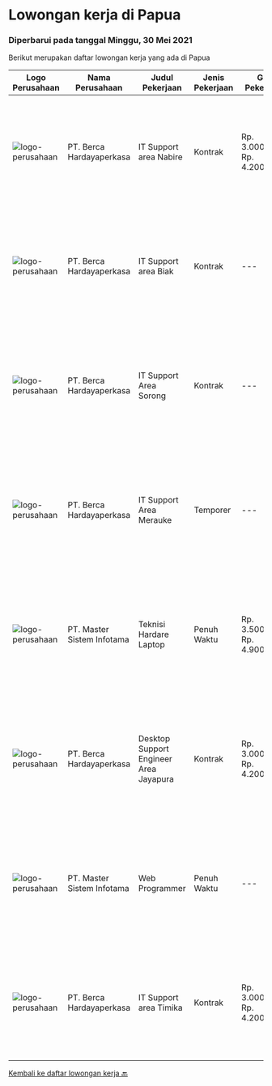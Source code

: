
  # Lowongan kerja di Papua

  ### Diperbarui pada tanggal Minggu, 30 Mei 2021

  Berikut merupakan daftar lowongan kerja yang ada di Papua

  |Logo Perusahaan | Nama Perusahaan | Judul Pekerjaan | Jenis Pekerjaan | Gaji Pekerjaan | Lokasi | Deskripsi | Tanggal diunggah | Pranala |
  | -------------- | --------------- | --------------- | --------- | --------- | -------------- | ------- | ----------- | ----------- |
  |![logo-perusahaan](https://image-service-cdn.seek.com.au/0c900ac2b5b1a2cf9bee651ce5d069e68ff14c92/ee4dce1061f3f616224767ad58cb2fc751b8d2dc)|PT. Berca Hardayaperkasa|IT Support area Nabire|Kontrak|Rp. 3.000.000-Rp. 4.200.000|Papua|Responsibilities : Notebook hardware troubleshoot, such as RAM, Hardisk, VGA   Manage server : windows, linux , mail server   Technical documentations...|Minggu, 23 Mei 2021|https://www.jobstreet.co.id/id/job/it-support-area-nabire-3527378?token=0~e63633c9-cd13-43e9-95d5-262f864a28f7&sectionRank=1&jobId=jobstreet-id-job-3527378|
|![logo-perusahaan](https://image-service-cdn.seek.com.au/0c900ac2b5b1a2cf9bee651ce5d069e68ff14c92/ee4dce1061f3f616224767ad58cb2fc751b8d2dc)|PT. Berca Hardayaperkasa|IT Support area Biak|Kontrak|---|Papua|Responsibilities : Notebook hardware troubleshoot, such as RAM, Hardisk, VGA  Manage server : windows, linux , mail server   Technical documentations...|Minggu, 23 Mei 2021|https://www.jobstreet.co.id/id/job/it-support-area-biak-3527353?token=0~e63633c9-cd13-43e9-95d5-262f864a28f7&sectionRank=2&jobId=jobstreet-id-job-3527353|
|![logo-perusahaan](https://image-service-cdn.seek.com.au/0c900ac2b5b1a2cf9bee651ce5d069e68ff14c92/ee4dce1061f3f616224767ad58cb2fc751b8d2dc)|PT. Berca Hardayaperkasa|IT Support Area Sorong|Kontrak|---|Papua|Responsibilities : Notebook hardware troubleshoot, such as RAM, Hardisk, VGA Manage server : windows, linux , mail server Technical documentations of...|Sabtu, 22 Mei 2021|https://www.jobstreet.co.id/id/job/it-support-area-sorong-3527133?token=0~e63633c9-cd13-43e9-95d5-262f864a28f7&sectionRank=3&jobId=jobstreet-id-job-3527133|
|![logo-perusahaan](https://image-service-cdn.seek.com.au/0c900ac2b5b1a2cf9bee651ce5d069e68ff14c92/ee4dce1061f3f616224767ad58cb2fc751b8d2dc)|PT. Berca Hardayaperkasa|IT Support Area Merauke|Temporer|---|Merauke|Responsibilities : Notebook hardware troubleshoot, such as RAM, Hardisk, VGA Manage server : windows, linux , mail server Technical documentations of...|Sabtu, 22 Mei 2021|https://www.jobstreet.co.id/id/job/it-support-area-merauke-3527138?token=0~e63633c9-cd13-43e9-95d5-262f864a28f7&sectionRank=4&jobId=jobstreet-id-job-3527138|
|![logo-perusahaan](https://image-service-cdn.seek.com.au/2f13fa8d9665580b44c4bdc2276de5ec364a7ab7/ee4dce1061f3f616224767ad58cb2fc751b8d2dc)|PT. Master Sistem Infotama|Teknisi Hardare Laptop|Penuh Waktu|Rp. 3.500.000-Rp. 4.900.000|Papua|Menangani keluhan customer Menganalisis kerusakan rangkaian elektronika pada produk Melakukan repair/eskalasi sesuai analisis kerusakan baik itu...|Rabu, 19 Mei 2021|https://www.jobstreet.co.id/id/job/teknisi-hardare-laptop-3523209?token=0~e63633c9-cd13-43e9-95d5-262f864a28f7&sectionRank=5&jobId=jobstreet-id-job-3523209|
|![logo-perusahaan](https://image-service-cdn.seek.com.au/0c900ac2b5b1a2cf9bee651ce5d069e68ff14c92/ee4dce1061f3f616224767ad58cb2fc751b8d2dc)|PT. Berca Hardayaperkasa|Desktop Support Engineer Area Jayapura|Kontrak|Rp. 3.000.000-Rp. 4.200.000|Jayapura|Delivery the implementation and provide PC, Printer, and Networking. Analyze and diagnose technical issues and give fast problem resolution Technical...|Rabu, 19 Mei 2021|https://www.jobstreet.co.id/id/job/desktop-support-engineer-area-jayapura-3523410?token=0~e63633c9-cd13-43e9-95d5-262f864a28f7&sectionRank=6&jobId=jobstreet-id-job-3523410|
|![logo-perusahaan](https://image-service-cdn.seek.com.au/2f13fa8d9665580b44c4bdc2276de5ec364a7ab7/ee4dce1061f3f616224767ad58cb2fc751b8d2dc)|PT. Master Sistem Infotama|Web Programmer|Penuh Waktu|---|Papua|PT. Master SIstem Infotama (MSI Group) merupakan perusahaan yang bergerak di bidang IT Hardware &amp; Networking. Berdiri sejak tahun 2012 di Nabire...|Rabu, 19 Mei 2021|https://www.jobstreet.co.id/id/job/web-programmer-3523088?token=0~e63633c9-cd13-43e9-95d5-262f864a28f7&sectionRank=7&jobId=jobstreet-id-job-3523088|
|![logo-perusahaan](https://image-service-cdn.seek.com.au/0c900ac2b5b1a2cf9bee651ce5d069e68ff14c92/ee4dce1061f3f616224767ad58cb2fc751b8d2dc)|PT. Berca Hardayaperkasa|IT Support area Timika|Kontrak|Rp. 3.000.000-Rp. 4.200.000|Timika|Responsibilities : Notebook hardware troubleshoot, such as RAM, Hardisk, VGA   Manage server : windows, linux , mail server   Technical documentations...|Senin, 17 Mei 2021|https://www.jobstreet.co.id/id/job/it-support-area-timika-3527383?token=0~e63633c9-cd13-43e9-95d5-262f864a28f7&sectionRank=8&jobId=jobstreet-id-job-3527383|


  [Kembali ke daftar lowongan kerja 🔙](../README.md#daftar-lowongan-kerja)
  